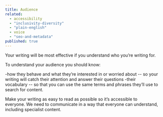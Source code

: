 ```yaml
---
title: Audience
related: 
  - accessibility
  - "inclusivity-diversity"
  - "plain-english"
  - voice
  - "seo-and-metadata"
published: true
---
```


Your writing will be most effective if you understand who you’re writing for.

To understand your audience you should know:

-how they behave and what they’re interested in or worried about -- so your writing will catch their attention and answer their questions
-their vocabulary -- so that you can use the same terms and phrases they’ll use to search for content.

Make your writing as easy to read as possible so it’s accessible to everyone. We need to communicate in a way that everyone can understand, including specialist content.
